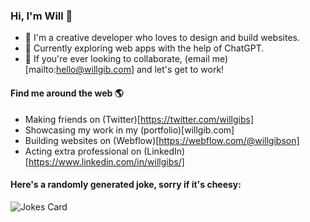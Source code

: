 ### Hi, I'm Will 👋

- 🔭 I'm a creative developer who loves to design and build websites.
- 🌱 Currently exploring web apps with the help of ChatGPT.
- 👯 If you're ever looking to collaborate, (email me)[mailto:hello@willgib.com] and let's get to work!

#### Find me around the web 🌎

- Making friends on (Twitter)[https://twitter.com/willgibs]
- Showcasing my work in my (portfolio)[willgib.com]
- Building websites on (Webflow)[https://webflow.com/@willgibson]
- Acting extra professional on (LinkedIn)[https://www.linkedin.com/in/willgibs/]

#### Here's a randomly generated joke, sorry if it's cheesy:
![Jokes Card](https://readme-jokes.vercel.app/api)
